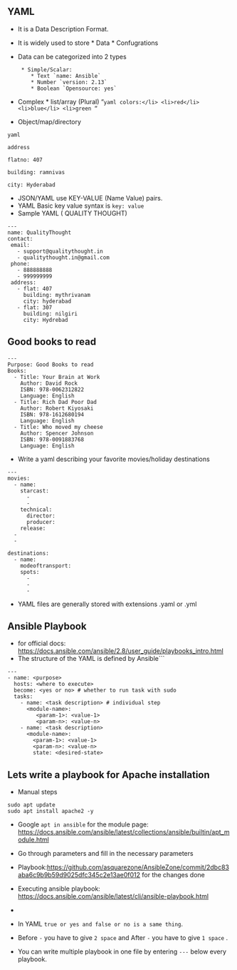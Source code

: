 ## YAML

* It is a Data Description Format.
* It is widely used to store 
       * Data
       * Confugrations
* Data can be categorized into 2 types  

       * Simple/Scalar: 
          * Text `name: Ansible`
          * Number `version: 2.13`
          * Boolean `Opensource: yes`    
          
* Complex 
       * list/array (Plural) 
         “`yaml
         colors:</li>
         <li>red</li>
         <li>blue</li>
         <li>green
         “`

* Object/map/directory
        
`yaml`

`address`

`flatno: 407`

`building: ramnivas`

`city: Hyderabad`

* JSON/YAML use KEY-VALUE (Name Value) pairs.
* YAML Basic key value syntax is `key: value`
* Sample YAML ( QUALITY THOUGHT)
 
 ```
 ---
name: QualityThought
contact:
  email:
    - support@qualitythought.in
    - qualitythought.in@gmail.com
  phone:
    - 888888888
    - 999999999
  address:
    - flat: 407 
      building: mythrivanam
      city: hyderabad
    - flat: 307
      building: nilgiri
      city: Hydrebad
```

## Good books to read

```
---
Purpose: Good Books to read
Books: 
  - Title: Your Brain at Work 
    Author: David Rock
    ISBN: 978-0062312822
    Language: English
  - Title: Rich Dad Poor Dad
    Author: Robert Kiyosaki
    ISBN: 978-1612680194
    Language: English
  - Title: Who moved my cheese
    Author: Spencer Johnson
    ISBN: 978-0091883768
    Language: English
```

* Write a yaml describing your favorite movies/holiday destinations

 ```
 ---
 movies:
   - name:
     starcast:
       - 
       -
     technical:
       director:
       producer:
     release: 
   - 
   -

 destinations:
   - name:
     modeoftransport: 
     spots:
       -
       -
       -
```
 
* YAML files are generally stored with extensions .yaml or .yml
 
## Ansible Playbook
   * for official docs: https://docs.ansible.com/ansible/2.8/user_guide/playbooks_intro.html
   * The structure of the YAML is defined by Ansible```
```
---
- name: <purpose>
  hosts: <where to execute>
  become: <yes or no> # whether to run task with sudo 
  tasks: 
    - name: <task description> # individual step
      <module-name>: 
         <param-1>: <value-1>
         <param-n>: <value-n>
    - name: <task description>
      <module-name>: 
        <param-1>: <value-1>
        <param-n>: <value-n>
        state: <desired-state> 
```

## Lets write a playbook for Apache installation

* Manual steps

```
sudo apt update
sudo apt install apache2 -y

```

* Google `apt in ansible` for the module page: https://docs.ansible.com/ansible/latest/collections/ansible/builtin/apt_module.html
* Go through parameters and fill in the necessary parameters
* Playbook:https://github.com/asquarezone/AnsibleZone/commit/2dbc83aba6c9b9b59d9025dfc345c2e13ae0f012  for the changes done
* Executing ansible playbook: https://docs.ansible.com/ansible/latest/cli/ansible-playbook.html
* 



* In YAML `true or yes and false or no is a same thing`.
* Before `-` you have to give `2 space` and After `-` you have to give `1 space` .
* You can write multiple playbook in one file by entering `---` below every playbook. 